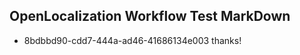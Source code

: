## OpenLocalization Workflow Test MarkDown
* 8bdbbd90-cdd7-444a-ad46-41686134e003 thanks!

<!--HONumber=Aug16_HO1-->


